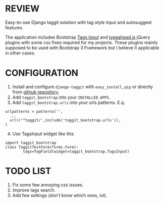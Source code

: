 REVIEW
=======================
Easy-to-use Django taggit solution with tag style input and autosuggest features.

The application includes Bootstrap [Tags Input](http://timschlechter.github.io/bootstrap-tagsinput/examples/) and [typeahead.js](http://twitter.github.io/typeahead.js/) jQuery plugins with some css fixes required for my projects. These plugins mainly supposed to be used with Bootstrap 3 Framework but I believe it applicable in other cases.


CONFIGURATION
=======================
1. Install and configure `django-taggit` with `easy_install`, `pip` or directly from [github repository](https://github.com/alex/django-taggit).
2. Add `taggit_bootstrap` into your `INSTALLED_APPS`.
3. Add `taggit_bootstrap.urls` into your urls patterns. E.q.
```
urlpatterns = patterns('',
  ...  
  url(r'^taggit/',include('taggit_bootstrap.urls')),
)
```
4. Use TagsInput widget like this
```
import taggit_bootstrap
class TaggitTestForm(forms.Form):
        tags=TagField(widget=taggit_bootstrap.TagsInput)
```


TODO LIST
=======================
1. Fix some few annoying css issues.
2. Improve tags search.
3. Add few settings (don't know which ones, lol).
